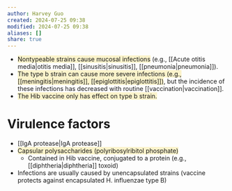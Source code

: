 ```yaml
---
author: Harvey Guo
created: 2024-07-25 09:38
modified: 2024-07-25 09:38
aliases: []
share: true
---
```

- <span style="background:rgba(240, 200, 0, 0.2)">Nontypeable strains cause mucosal infections</span> (e.g., [[Acute otitis media|otitis media]], [[sinusitis|sinusitis]], [[pneumonia|pneumonia]]). 
- <span style="background:rgba(240, 200, 0, 0.2)">The type b strain can cause more severe infections (e.g., [[meningitis|meningitis]], [[epiglottitis|epiglottitis]])</span>, but the incidence of these infections has decreased with routine [[vaccination|vaccination]].
- <span style="background:rgba(240, 200, 0, 0.2)">The Hib vaccine only has effect on type b strain.</span>
# Virulence factors
- [[IgA protease|IgA protease]]
- <span style="background:rgba(240, 200, 0, 0.2)">Capsular polysaccharides (polyribosylribitol phosphate) </span>
	- Contained in Hib vaccine, conjugated to a protein (e.g., [[diphtheria|diphtheria]] toxoid)
- Infections are usually caused by unencapsulated strains (vaccine protects against encapsulated H. influenzae type B)